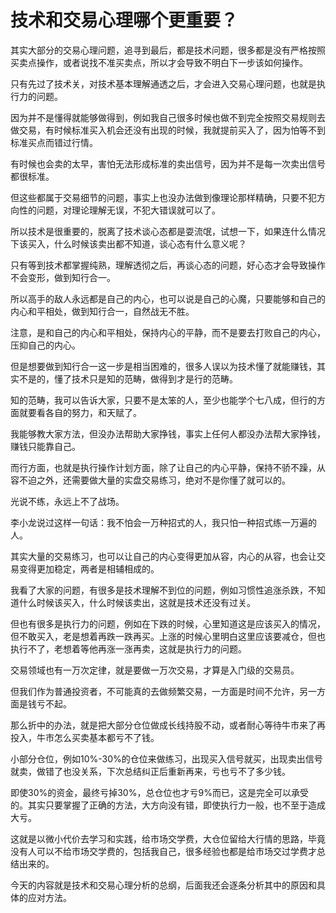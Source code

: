 # 技术和交易心理哪个更重要？
[url]: (https://t.zsxq.com/FAunAmE)

其实大部分的交易心理问题，追寻到最后，都是技术问题，很多都是没有严格按照买卖点操作，或者说找不准买卖点，所以才会导致不明白下一步该如何操作。

只有先过了技术关，对技术基本理解通透之后，才会进入交易心理问题，也就是执行力的问题。

因为并不是懂得就能够做得到，例如我自己很多时候也做不到完全按照交易规则去做交易，有时候标准买入机会还没有出现的时候，我就提前买入了，因为怕等不到标准买点而错过行情。

有时候也会卖的太早，害怕无法形成标准的卖出信号，因为并不是每一次卖出信号都很标准。

但这些都属于交易细节的问题，事实上也没办法做到像理论那样精确，只要不犯方向性的问题，对理论理解无误，不犯大错误就可以了。

所以技术是很重要的，脱离了技术谈心态都是耍流氓，试想一下，如果连什么情况下该买入，什么时候该卖出都不知道，谈心态有什么意义呢？

只有等到技术都掌握纯熟，理解透彻之后，再谈心态的问题，好心态才会导致操作不会变形，做到知行合一。

所以高手的敌人永远都是自己的内心，也可以说是自己的心魔，只要能够和自己的内心和平相处，做到知行合一，自然战无不胜。

注意，是和自己的内心和平相处，保持内心的平静，而不是要去打败自己的内心，压抑自己的内心。

但是想要做到知行合一这一步是相当困难的，很多人误以为技术懂了就能赚钱，其实不是的，懂了技术只是知的范畴，做得到才是行的范畴。

知的范畴，我可以告诉大家，只要不是太笨的人，至少也能学个七八成，但行的方面就要看各自的努力，和天赋了。

我能够教大家方法，但没办法帮助大家挣钱，事实上任何人都没办法帮大家挣钱，赚钱只能靠自己。

而行方面，也就是执行操作计划方面，除了让自己的内心平静，保持不骄不躁，从容不迫之外，还需要做大量的实盘交易练习，绝对不是你懂了就可以的。

光说不练，永远上不了战场。

李小龙说过这样一句话：我不怕会一万种招式的人，我只怕一种招式练一万遍的人。

其实大量的交易练习，也可以让自己的内心变得更加从容，内心的从容，也会让交易变得更加稳定，两者是相辅相成的。

我看了大家的问题，有很多是技术理解不到位的问题，例如习惯性追涨杀跌，不知道什么时候该买入，什么时候该卖出，这就是技术还没有过关。

但也有很多是执行力的问题，例如在下跌的时候，心里知道这是应该买入的情况，但不敢买入，老是想着再跌一跌再买。上涨的时候心里明白这里应该要减仓，但也执行不了，老想着等他再涨一涨再卖，这就是执行力的问题。

交易领域也有一万次定律，就是要做一万次交易，才算是入门级的交易员。

但我们作为普通投资者，不可能真的去做频繁交易，一方面是时间不允许，另一方面是钱亏不起。

那么折中的办法，就是把大部分仓位做成长线持股不动，或者耐心等待牛市来了再投入，牛市怎么买卖基本都亏不了钱。

小部分仓位，例如10%-30%的仓位来做练习，出现买入信号就买，出现卖出信号就卖，做错了也没关系，下次总结纠正后重新再来，亏也亏不了多少钱。

即使30%的资金，最终亏掉30%，总仓位也才亏9%而已，这是完全可以承受的。其实只要掌握了正确的方法，大方向没有错，即使执行力一般，也不至于造成大亏。

这就是以微小代价去学习和实践，给市场交学费，大仓位留给大行情的思路，毕竟没有人可以不给市场交学费的，包括我自己，很多经验也都是给市场交过学费才总结出来的。

今天的内容就是技术和交易心理分析的总纲，后面我还会逐条分析其中的原因和具体的应对方法。